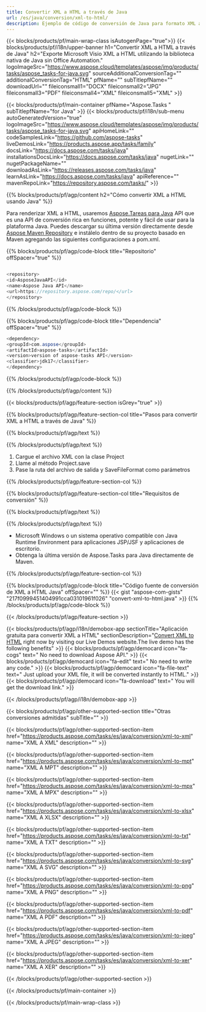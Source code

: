 ```yaml
---
title: Convertir XML a HTML a través de Java 
url: /es/java/conversion/xml-to-html/ 
description: Ejemplo de código de conversión de Java para formato XML a archivo HTML. Utilice este código de ejemplo para convertir XML a HTML dentro de cualquier aplicación basada en Web o Java de escritorio.
---
```


{{< blocks/products/pf/main-wrap-class isAutogenPage="true">}}
{{< blocks/products/pf/i18n/upper-banner h1="Convertir XML a HTML a través de Java" h2="Exporte Microsoft Visio XML a HTML utilizando la biblioteca nativa de Java sin Office Automation." logoImageSrc="https://www.aspose.cloud/templates/aspose/img/products/tasks/aspose_tasks-for-java.svg" sourceAdditionalConversionTag="" additionalConversionTag="HTML" pfName="" subTitlepfName="" downloadUrl="" fileiconsmall1="DOCX" fileiconsmall2="JPG" fileiconsmall3="PDF" fileiconsmall4="XML" fileiconsmall5="XML" >}}

{{< blocks/products/pf/main-container pfName="Aspose.Tasks " subTitlepfName="for Java" >}}
{{< blocks/products/pf/i18n/sub-menu autoGeneratedVersion="true" logoImageSrc="https://www.aspose.cloud/templates/aspose/img/products/tasks/aspose_tasks-for-java.svg" apiHomeLink="" codeSamplesLink="https://github.com/aspose-tasks" liveDemosLink="https://products.aspose.app/tasks/family" docsLink="https://docs.aspose.com/tasks/java" installationsDocsLink="https://docs.aspose.com/tasks/java" nugetLink="" nugetPackageName="" downloadAsLink="https://releases.aspose.com/tasks/java" learnAsLink="https://docs.aspose.com/tasks/java" apiReference="" mavenRepoLink="https://repository.aspose.com/tasks/" >}}

{{% blocks/products/pf/agp/content h2="Cómo convertir XML a HTML usando Java" %}}

Para renderizar XML a HTML, usaremos
 [Aspose.Tareas para Java](https://products.aspose.com/tasks/java)
 API que es una API de conversión rica en funciones, potente y fácil de usar para la plataforma Java. Puedes descargar su última versión directamente desde
 [Aspose Maven Repository](https://repository.aspose.com/tasks/)
 e instálelo dentro de su proyecto basado en Maven agregando las siguientes configuraciones a pom.xml.

{{% blocks/products/pf/agp/code-block title="Repositorio" offSpacer="true" %}}

```cs

<repository>
<id>AsposeJavaAPI</id>
<name>Aspose Java API</name>
<url>https://repository.aspose.com/repo/</url>
</repository>

```

{{% /blocks/products/pf/agp/code-block %}}

{{% blocks/products/pf/agp/code-block title="Dependencia" offSpacer="true" %}}

```cs
<dependency>
<groupId>com.aspose</groupId>
<artifactId>aspose-tasks</artifactId>
<version>version of aspose-tasks API</version>
<classifier>jdk17</classifier>
</dependency>

```

{{% /blocks/products/pf/agp/code-block %}}

{{% /blocks/products/pf/agp/content %}}

{{< blocks/products/pf/agp/feature-section isGrey="true" >}}

{{% blocks/products/pf/agp/feature-section-col title="Pasos para convertir XML a HTML a través de Java" %}}

{{% blocks/products/pf/agp/text %}}

{{% /blocks/products/pf/agp/text %}}

1. Cargue el archivo XML con la clase Project
1. Llame al método Project.save
1. Pase la ruta del archivo de salida y SaveFileFormat como parámetros

{{% /blocks/products/pf/agp/feature-section-col %}}

{{% blocks/products/pf/agp/feature-section-col title="Requisitos de conversión" %}}

{{% blocks/products/pf/agp/text %}}

{{% /blocks/products/pf/agp/text %}}

- Microsoft Windows o un sistema operativo compatible con Java Runtime Environment para aplicaciones JSP/JSF y aplicaciones de escritorio.
- Obtenga la última versión de Aspose.Tasks para Java directamente de Maven.

{{% /blocks/products/pf/agp/feature-section-col %}}

{{% blocks/products/pf/agp/code-block title="Código fuente de conversión de XML a HTML Java" offSpacer="" %}}
{{< gist "aspose-com-gists" "217f0999451404991cca03101961f026" "convert-xml-to-html.java" >}}
{{% /blocks/products/pf/agp/code-block %}}

{{< /blocks/products/pf/agp/feature-section >}}

<!-- aboutfile Starts -->

{{< blocks/products/pf/agp/i18n/demobox-app sectionTitle="Aplicación gratuita para convertir XML a HTML" sectionDescription="[Convert XML to HTML](https://products.aspose.app/tasks/conversion/xml-to-html) right now by visiting our Live Demos website.The live demo has the following benefits" >}}
        {{< blocks/products/pf/agp/democard icon="fa-cogs" text=" No need to download Aspose API." >}}
        {{< blocks/products/pf/agp/democard icon="fa-edit" text=" No need to write any code." >}}
        {{< blocks/products/pf/agp/democard icon="fa-file-text" text=" Just upload your XML file, it will be converted instantly to HTML." >}}
        {{< blocks/products/pf/agp/democard icon="fa-download" text=" You will get the download link." >}}

{{< /blocks/products/pf/agp/i18n/demobox-app >}}

<!-- aboutfile Ends -->

{{< blocks/products/pf/agp/other-supported-section title="Otras conversiones admitidas" subTitle="" >}}

{{< blocks/products/pf/agp/other-supported-section-item href="https://products.aspose.com/tasks/es/java/conversion/xml-to-xml" name="XML A XML" description="" >}}

{{< blocks/products/pf/agp/other-supported-section-item href="https://products.aspose.com/tasks/es/java/conversion/xml-to-mpt" name="XML A MPT" description="" >}}

{{< blocks/products/pf/agp/other-supported-section-item href="https://products.aspose.com/tasks/es/java/conversion/xml-to-mpx" name="XML A MPX" description="" >}}

{{< blocks/products/pf/agp/other-supported-section-item href="https://products.aspose.com/tasks/es/java/conversion/xml-to-xlsx" name="XML A XLSX" description="" >}}

{{< blocks/products/pf/agp/other-supported-section-item href="https://products.aspose.com/tasks/es/java/conversion/xml-to-txt" name="XML A TXT" description="" >}}

{{< blocks/products/pf/agp/other-supported-section-item href="https://products.aspose.com/tasks/es/java/conversion/xml-to-svg" name="XML A SVG" description="" >}}

{{< blocks/products/pf/agp/other-supported-section-item href="https://products.aspose.com/tasks/es/java/conversion/xml-to-png" name="XML A PNG" description="" >}}

{{< blocks/products/pf/agp/other-supported-section-item href="https://products.aspose.com/tasks/es/java/conversion/xml-to-pdf" name="XML A PDF" description="" >}}

{{< blocks/products/pf/agp/other-supported-section-item href="https://products.aspose.com/tasks/es/java/conversion/xml-to-jpeg" name="XML A JPEG" description="" >}}

{{< blocks/products/pf/agp/other-supported-section-item href="https://products.aspose.com/tasks/es/java/conversion/xml-to-xer" name="XML A XER" description="" >}}



{{< /blocks/products/pf/agp/other-supported-section >}}

{{< /blocks/products/pf/main-container >}}
    
{{< /blocks/products/pf/main-wrap-class >}}